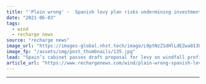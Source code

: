 ```yaml
---
title: "'Plain wrong' -  Spanish levy plan risks undermining investment, warns WindEurope"
date: "2021-06-03"
tags: 
  - wind
  - recharge news
source: "recharge news"
image_url: "https://images-global.nhst.tech/image/L0ptNzZ1dHlLdEZwa013UGJYeHBXdXpCdS93L2g0dEVBd05WYjdFK2lRND0=/nhst/binary/ebc9fc177d1440d654da6441cfdd9ac7"
image_fp: "/assets/img/post_thumbnails/135.jpg"
lead: "Spain’s cabinet passes draft proposal for levy on windfall profits for wind farms built before 2005 to reduce consumer power bills"
article_url: "https://www.rechargenews.com/wind/plain-wrong-spanish-levy-plan-risks-undermining-investment-warns-windeurope/2-1-1019992"
---
```


---
